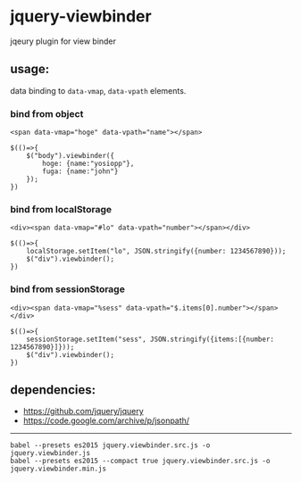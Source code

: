 # jquery-viewbinder
jqeury plugin for view binder

## usage:
data binding to `data-vmap`, `data-vpath` elements.

### bind from object
```
<span data-vmap="hoge" data-vpath="name"></span>

$(()=>{
    $("body").viewbinder({
        hoge: {name:"yosiopp"},
        fuga: {name:"john"}
    });
})
```

### bind from localStorage
```
<div><span data-vmap="#lo" data-vpath="number"></span></div>

$(()=>{
    localStorage.setItem("lo", JSON.stringify({number: 1234567890}));
    $("div").viewbinder();
})
```

### bind from sessionStorage
```
<div><span data-vmap="%sess" data-vpath="$.items[0].number"></span></div>

$(()=>{
    sessionStorage.setItem("sess", JSON.stringify({items:[{number: 1234567890}]}));
    $("div").viewbinder();
})
```


## dependencies:
* https://github.com/jquery/jquery
* https://code.google.com/archive/p/jsonpath/


----
````
babel --presets es2015 jquery.viewbinder.src.js -o jquery.viewbinder.js
babel --presets es2015 --compact true jquery.viewbinder.src.js -o jquery.viewbinder.min.js
````